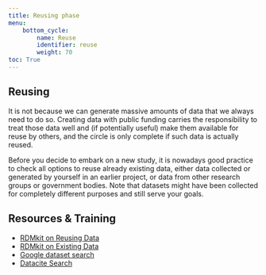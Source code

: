 ```yaml
---
title: Reusing phase
menu:
    bottom_cycle:
        name: Reuse
        identifier: reuse
        weight: 70
toc: True
---
```


## Reusing

It is not because we can generate massive amounts of data that we always need to do so. Creating data with public funding carries the responsibility to treat those data well and (if potentially useful) make them available for reuse by others, and the circle is only complete if such data is actually reused.

Before you decide to embark on a new study, it is nowadays good practice to check all options to reuse already existing data, either data collected or generated by yourself in an earlier project, or data from other research groups or government bodies. Note that datasets might have been collected for completely different purposes and still serve your goals.

## Resources & Training
* [RDMkit on Reusing Data](https://rdmkit.elixir-europe.org/reusing)
* [RDMkit on Existing Data](https://rdmkit.elixir-europe.org/existing_data)
* [Google dataset search](https://datasetsearch.research.google.com)
* [Datacite Search](https://search.datacite.org)
